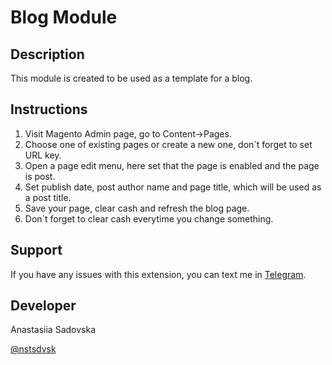 Blog Module
===========

Description
-----------
This module is created to be used as a template for a blog.

Instructions
-------------------------
1. Visit Magento Admin page, go to Content->Pages.
2. Choose one of existing pages or create a new one, don`t forget to set URL key.
3. Open a page edit menu, here set that the page is enabled and the page is post.
4. Set publish date, post author name and page title, which will be used as a post title.
5. Save your page, clear cash and refresh the blog page.
6. Don`t forget to clear cash everytime you change something.

Support
-------
If you have any issues with this extension, you can text me in [Telegram](https://t.me/nstsdvsk).

Developer
---------
Anastasiia Sadovska 

[@nstsdvsk](https://instagram.com/nstsdvsk)
